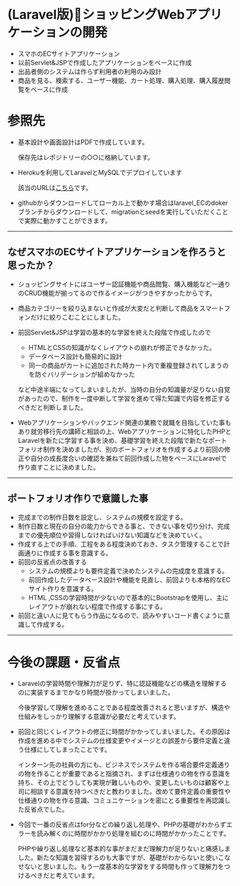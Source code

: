 # (Laravel版)ショッピングWebアプリケーションの開発
- スマホのECサイトアプリケーション 
- 以前Servlet&JSPで作成したアプリケーションをベースに作成
- 出品者側のシステムは作らず利用者の利用のみ設計
- 商品を見る、検索する、ユーザー機能、カート処理、購入処理、購入履歴閲覧をベースに作成

# 参照先
- 基本設計や画面設計はPDFで作成しています。
  
  保存先はレポジトリーの○○に格納しています。
- Herokuを利用してLaravelとMySQLでデプロイしています
  
  該当のURLは[こちら](https://laravelec12345.herokuapp.com/)です。

- githubからダウンロードしてローカル上で動かす場合はlaravel_ECのdokerブランチからダウンロードして、migrationとseedを実行していただくことで実際に動かすことができます。

___
## なぜスマホのECサイトアプリケーションを作ろうと思ったか？
- ショッピングサイトにはユーザー認証機能や商品閲覧、購入機能など一通りのCRUD機能が揃ってるので作るイメージがつきやすかったからです。
- 商品カテゴリーを絞り込まないと作成が大変だと判断して商品をスマートフォンだけに絞りこむことにしました。
- 前回Servlet&JSPは学習の基本的な学習を終えた段階で作成したので
  - HTMLとCSSの知識がなくレイアウトの崩れが修正できなかった。
  - データベース設計も簡易的に設計
  - 同一の商品がカートに追加された時カート内で重複登録されてしまうのを防ぐバリデーションが組めなかった

  など中途半端になってしまいましたが、当時の自分の知識量が足りない自覚があったので、制作を一度中断して学習を進めて得た知識で内容を修正するべきだと判断しました。
- Webアプリケーションやバックエンド関連の業務で就職を目指していた事もあり就労移行先の講師と相談の上、Webアプリケーションに特化したPHPとLaravelを新たに学習する事を決め、基礎学習を終えた段階で新たなポートフォリオ制作を決めましたが、別のポートフォリオを作成するより前回の修正や自分の成長度合いの確認を兼ねて前回作成した物をベースにLaravelで作り直すことに決めました。

___
## ポートフォリオ作りで意識した事
- 完成までの制作日数を設定し、システムの規模を設定する。
- 制作日数と現在の自分の能力からできる事と、できない事を切り分け、完成までの優先順位や習得しなければいけない知識などを決めていく。
- 作成する上での手順、工程をある程度決めておき、タスク管理することで計画通りに作成する事を意識する。
- 前回の反省点の改善する
  - システムの規模よりも要件定義で決めたシステムの完成度を意識する。
  - 前回作成したデータベース設計や機能を見直し、前回よりも本格的なECサイト作りを意識する。
  - HTML ,CSSの学習時間が少ないので基本的にBootstrapを使用し、主にレイアウトが崩れない程度で作成する事にする。
- 前回と違い人に見てもらう作品になるので、読みやすいコード書くように意識して作成する。
___
# 今後の課題・反省点
- Laravelの学習時間や理解力が足りず、特に認証機能などの構造を理解するのに実装するまでかなり時間が掛かってしまいました。

   今後学習して理解を進めることである程度改善されると思いますが、構造や仕組みをしっかり理解する意識が必要だと考えています。

- 前回と同じくレイアウトの修正に時間がかかってしまいました。その原因は作成を進める中でシステムの仕様変更やイメージとの誤差から要件定義と違う仕様にしてしまったことです。
  
  インターン先の社員の方にも、ビジネスでシステムを作る場合要件定義通りの物を作ることが重要であると指摘され、まずは仕様通りの物を作る意識を持ち、その上でどうしても実現が難しいものや、変更したいものは顧客や上司に相談する意識を持つべきだと教わりました。改めて要件定義の重要性や仕様通りの物を作る意識、コミュニケーションを密にとる重要性を再認識した反省点でした。

- 今回で一番の反省点はfor分などの繰り返し処理や、PHPの基礎がわからずエラーを読み解くのに時間がかかり処理を組むのに時間がかかったことです。
  
  PHPや繰り返し処理など基本的な事がまだまだ理解力が足りないと痛感しました。新たな知識を習得するのも大事ですが、基礎がわからないと使いこなせないと思いました。もう一度基本的な学習をする時間も作って理解力をつけるべきだと考えています。
